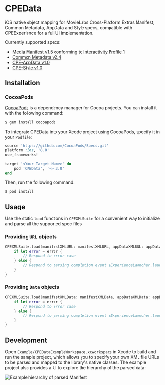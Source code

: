 # CPEData
iOS native object mapping for MovieLabs Cross-Platform Extras Manifest, Common Metadata, AppData and Style specs, compatible with [CPEExperience](https://github.com/warnerbros/cpe-manifest-ios-experience) for a full UI implementation.

Currently supported specs:
* [Media Manifest v1.5](http://www.movielabs.com/md/manifest) conforming to [Interactivity Profile 1](http://www.movielabs.com/cpe/profiles/)
* [Common Metadata v2.4](http://www.movielabs.com/md/md)
* [CPE-AppData v1.0](http://www.movielabs.com/cpe/appdata)
* [CPE-Style v1.0](http://www.movielabs.com/cpe/style)

## Installation

### CocoaPods

[CocoaPods](http://cocoapods.org) is a dependency manager for Cocoa projects. You can install it with the following command:

```bash
$ gem install cocoapods
```

To integrate CPEData into your Xcode project using CocoaPods, specify it in your `Podfile`:

```ruby
source 'https://github.com/CocoaPods/Specs.git'
platform :ios, '8.0'
use_frameworks!

target '<Your Target Name>' do
    pod 'CPEData', '~> 3.0'
end
```

Then, run the following command:

```bash
$ pod install
```

## Usage

Use the static `load` functions in `CPEXMLSuite` for a convenient way to initialize and parse all the supported spec files.

### Providing `URL` objects
```swift
CPEXMLSuite.load(manifestXMLURL: manifestXMLURL, appDataXMLURL: appDataXMLURL, cpeStyleXMLURL: cpeStyleXMLURL) { (error) in
    if let error = error {
        // Respond to error case
    } else {
        // Respond to parsing completion event (ExperienceLauncher.launch)
    }
}
```

### Providing `Data` objects
```swift
CPEXMLSuite.load(manifestXMLData: manifestXMLData, appDataXMLData: appDataXMLData, cpeStyleXMLData: cpeStyleXMLData) { (error) in
    if let error = error {
        // Respond to error case
    } else {
        // Respond to parsing completion event (ExperienceLauncher.launch)
    }
}
```

## Development

Open `Example/CPEDataExampleWorkspace.xcworkspace` in Xcode to build and run the sample project, which allows you to specify your own XML file URLs to be parsed and mapped to the library's native classes. The example project also provides a UI to explore the hierarchy of the parsed data:

![Example hierarchy of parsed Manifest](https://raw.githubusercontent.com/warnerbros/cpe-manifest-ios-data/assets/example_hierarchy.png)
